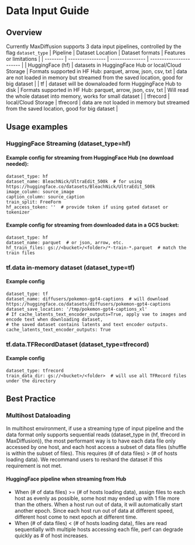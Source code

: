 # Data Input Guide

## Overview
Currently MaxDiffusion supports 3 data input pipelines, controlled by the flag `dataset_type`
| Pipeline | Dataset Location | Dataset formats | Features or limitations |
| -------- | ---------------- | --------------- | ----------------------- |
| HuggingFace (hf) | datasets in HuggingFace Hub or local/Cloud Storage | Formats supported in HF Hub: parquet, arrow, json, csv, txt | data are not loaded in memory but streamed from the saved location, good for big dataset | 
| tf | dataset will be downaloaded form HuggingFace Hub to disk | Formats supported in HF Hub: parquet, arrow, json, csv, txt | Will read the whole dataset into memory, works for small dataset |
| tfrecord | local/Cloud Storage | tfrecord | data are not loaded in memory but streamed from the saved location, good for big dataset |

## Usage examples

### HuggingFace Streaming (dataset_type=hf)
#### Example config for streaming from HuggingFace Hub (no download needed):
```
dataset_type: hf 
dataset_name: BleachNick/UltraEdit_500k  # for using https://huggingface.co/datasets/BleachNick/UltraEdit_500k
image_column: source_image 
caption_column: source_caption 
train_split: FreeForm
hf_access_token: ''  # provide token if using gated dataset or tokenizer
```
#### Example config for streaming from downloaded data in a GCS bucket:
```
dataset_type: hf 
dataset_name: parquet  # or json, arrow, etc.
hf_train_files: gs://<bucket>/<folder>/*-train-*.parquet  # match the train files
```

### tf.data in-memory dataset (dataset_type=tf)
#### Example config
```
dataset_type: tf
dataset_name: diffusers/pokemon-gpt4-captions  # will download https://huggingface.co/datasets/diffusers/pokemon-gpt4-captions
dataset_save_location: '/tmp/pokemon-gpt4-captions_xl'
# If cache_latents_text_encoder_outputs=True, apply vae to images and encode text when downloading dataset,
# the saved dataset contains latents and text encoder outputs.
cache_latents_text_encoder_outputs: True
```

### tf.data.TFRecordDataset (dataset_type=tfrecord)
#### Example config
```
dataset_type: tfrecord
train_data_dir: gs://<bucket>/<folder>  # will use all TFRecord files under the directory
```

## Best Practice
### Multihost Dataloading
In multihost environment, if use a streaming type of input pipeline and the data format only supports sequential reads (dataset_type in (hf, tfrecord in MaxDiffusion)), the most performant way is to have each data file only accessed by one host, and each host access a subset of data files (shuffle is within the subset of files). This requires (# of data files) > (# of hosts loading data). We recommand users to reshard the dataset if this requirement is not met.
#### HuggingFace pipeline when streaming from Hub
* When (# of data files) >= (# of hosts loading data), assign files to each host as evenly as possible, some host may ended up with 1 file more than the others. When a host run out of data, it will automatically start another epoch. Since each host run out of data at different speed, different host come to next epoch at different time.
* When (# of data files) < (# of hosts loading data), files are read sequentially with multiple hosts accessing each file, perf can degrade quickly as # of host increases.
